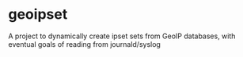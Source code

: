 # geoipset
A project to dynamically create ipset sets from GeoIP databases, with eventual goals of reading from journald/syslog
